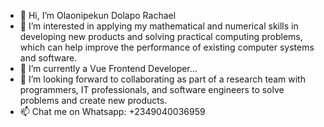 - 👋 Hi, I’m Olaonipekun Dolapo Rachael
- 👀 I’m interested in applying my mathematical and numerical skills in developing new products and solving practical computing problems, which can help improve the performance of existing computer systems and software. 
- 🌱 I’m currently a Vue Frontend Developer...
- 💞️ I’m looking forward to collaborating as part of a research team with programmers, IT professionals, and software engineers to solve problems and create new products.
- 📫 Chat me on Whatsapp: +2349040036959

<!---
Lovethrech/Lovethrech is a ✨ special ✨ repository because its `README.md` (this file) appears on your GitHub profile.
You can click the Preview link to take a look at your changes.
--->
